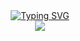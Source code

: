 <div align="center">
<a href="https://git.io/typing-svg"><img src="https://readme-typing-svg.demolab.com?font=Press Start 2P&weight=720&size=25&duration=2000&pause=1500&color=DAA520&center=true&vCenter=true&width=435&lines=Bem-Vindo+ao+Jogo+da+Velha!_;Totalmente Desenvolvido em C!;Teste e Divirta-se!" alt="Typing SVG" /></a>
</div>

<div align="center">
<!-- <img src="https://cdn-icons-png.flaticon.com/512/497/497298.png" width="25%" height="25%".> -->
<img src="https://kanto.legiaodosherois.com.br/w760-h398-gnw-cfill-q95/wp-content/uploads/2021/03/legiao_t5Z9a_bFOmUL.jpg.webp">
</div>
